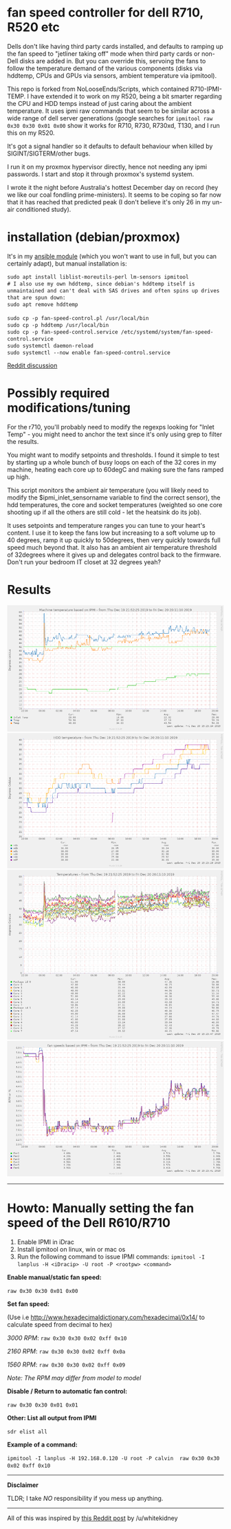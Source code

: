 # fan speed controller for dell R710, R520 etc

Dells don't like having third party cards installed, and defaults to
ramping up the fan speed to "jetliner taking off" mode when third
party cards or non-Dell disks are added in.  But you can override
this, servoing the fans to follow the temperature demand of the
various components (disks via hddtemp, CPUs and GPUs via sensors,
ambient temperature via ipmitool).

This repo is forked from NoLooseEnds/Scripts, which contained
R710-IPMI-TEMP.  I have extended it to work on my R520, being a bit
smarter regarding the CPU and HDD temps instead of just caring about
the ambient temperature.  It uses ipmi raw commands that seem to be
similar across a wide range of dell server generations (google
searches for `ipmitool raw 0x30 0x30 0x01 0x00` show it works for
R710, R730, R730xd, T130, and I run this on my R520.

It's got a signal handler so it defaults to default behaviour when
killed by SIGINT/SIGTERM/other bugs.

I run it on my proxmox hypervisor directly, hence not needing any ipmi
passwords.  I start and stop it through proxmox's systemd system.

I wrote it the night before Australia's hottest December day on record
(hey we like our coal fondling prime-ministers).  It seems to be
coping so far now that it has reached that predicted peak (I don't
believe it's only 26 in my un-air conditioned study).

# installation (debian/proxmox)

It's in my [ansible
module](https://github.com/spacelama/ansible-initial-server-setup/tree/master/roles/dell_server)
(which you won't want to use in full, but you can certainly adapt),
but manual installation is:

```
sudo apt install liblist-moreutils-perl lm-sensors ipmitool
# I also use my own hddtemp, since debian's hddtemp itself is unmaintained and can't deal with SAS drives and often spins up drives that are spun down:
sudo apt remove hddtemp

sudo cp -p fan-speed-control.pl /usr/local/bin
sudo cp -p hddtemp /usr/local/bin
sudo cp -p fan-speed-control.service /etc/systemd/system/fan-speed-control.service
sudo systemctl daemon-reload
sudo systemctl --now enable fan-speed-control.service
```

[Reddit discussion](https://www.reddit.com/r/homelab/comments/ed6w7y)

# Possibly required modifications/tuning
For the r710, you'll probably need to modify the regexps looking for "Inlet Temp" - you might need to anchor the text since it's only using grep to filter the results.

You might want to modify setpoints and thresholds. I found it simple to test by starting up a whole bunch of busy loops on each of the 32 cores in my machine, heating each core up to 60degC and making sure the fans ramped up high.

This script monitors the ambient air temperature (you will likely
need to modify the $ipmi_inlet_sensorname variable to find the correct
sensor), the hdd temperatures, the core and socket temperatures
(weighted so one core shooting up if all the others are still cold -
let the heatsink do its job).

It uses setpoints and temperature ranges you can tune to your heart's
content.  I use it to keep the fans low but increasing to a soft
volume up to 40 degrees, ramp it up quickly to 50degrees, then very
quickly towards full speed much beyond that.  It also has an ambient
air temperature threshold of 32degrees where it gives up and delegates
control back to the firmware.  Don't run your bedroom IT closet at 32
degrees yeah?

# Results

![Socket and ambient temperature on 20Dec2019](ipmi_temp-pinpoint=1576762993,1576823788.png)
![Hdd temp](hddtemp_smartctl-pinpoint=1576762993,1576823788.png)
![Core temp](sensors_temp-pinpoint=1576762993,1576823788.png)
![Resultant Fan speed](ipmi_fans-pinpoint=1576762993,1576823788.png)



*****

# Howto: Manually setting the fan speed of the Dell R610/R710

1. Enable IPMI in iDrac
2. Install ipmitool on linux, win or mac os
3. Run the following command to issue IPMI commands: 
`ipmitool -I lanplus -H <iDracip> -U root -P <rootpw> <command>`


**Enable manual/static fan speed:**

`raw 0x30 0x30 0x01 0x00`


**Set fan speed:**

(Use i.e http://www.hexadecimaldictionary.com/hexadecimal/0x14/ to calculate speed from decimal to hex)

*3000 RPM*: `raw 0x30 0x30 0x02 0xff 0x10`

*2160 RPM*: `raw 0x30 0x30 0x02 0xff 0x0a`

*1560 RPM*: `raw 0x30 0x30 0x02 0xff 0x09`

_Note: The RPM may differ from model to model_


**Disable / Return to automatic fan control:**

`raw 0x30 0x30 0x01 0x01`


**Other: List all output from IPMI**

`sdr elist all`


**Example of a command:**

`ipmitool -I lanplus -H 192.168.0.120 -U root -P calvin  raw 0x30 0x30 0x02 0xff 0x10`


*****

**Disclaimer**

TLDR; I take _NO_ responsibility if you mess up anything.

*****

All of this was inspired by [this Reddit post](https://www.reddit.com/r/homelab/comments/72qust/r510_noise/dnkofsv/) by /u/whitekidney 
